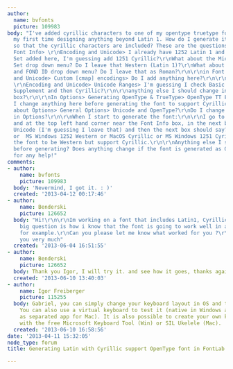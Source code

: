 ```yaml
---
author:
  name: bvfonts
  picture: 109983
body: "I've added cyrillic characters to one of my opentype truetype fonts. This is
  my first time designing anything beyond Latin 1. How do I generate it in fontlab
  so that the cyrillic characters are included? These are the questions that I have:\r\n\r\nin
  Font Info> \r\nEncoding and Unicode> I already have 1252 Latin 1 and Macintosh Character
  Set added here, I'm guessing add 1251 Cyrillic?\r\nWhat about the Microsoft Character
  Set drop down menu? Do I leave that Western (Latin 1)?\r\nWhat about the Mac script
  and FOND ID drop down menu? Do I leave that as Roman?\r\n\r\nin Font Info> \r\nEncoding
  and Unicode> Custom [cmap] encodings> Do I add anything here?\r\n\r\nin Font Info>
  \r\nEncoding and Unicode> Unicode Ranges> I'm guessing I check Basic Latin, Latin-1
  Supplement and then Cyrillic?\r\n\r\nanything else I should change in the Font Info
  box?\r\n\r\nIn Options> Generating OpenType & TrueType> OpenType TT Encoding> Do
  I change anything here before generating the font to support Cyrillic?\r\n\r\nWhat
  about Options> General Options> Unicode and OpenType?\r\nDo I change anything else
  in Options?\r\n\r\nWhen I start to generate the font:\r\n\r\nI go to Codepages mode
  and at the top left hand corner near the Font Info box, in the next box it says
  Unicode (I'm guessing I leave that) and then the next box should say? MacOS Roman
  or  MS Windows 1252 Western or MacOS Cyrillic or MS Windows 1251 Cyrillic? I want
  the font to be Western but support Cyrillic.\r\n\r\nAnything else I should know
  before generating? Does anything change if the font is generated as Opentype Postscript?\r\n\r\nThanks
  for any help!"
comments:
- author:
    name: bvfonts
    picture: 109983
  body: 'Nevermind, I got it. : )'
  created: '2013-04-12 00:17:46'
- author:
    name: Benderski
    picture: 126652
  body: "Hi!\r\n\r\nIm working on a font that includes Latin1, Cyrillic & Hebrew.\r\nMy
    big question is how i know that the font is going to work well in a hebrew keyboard,
    for example.\r\nCan you please let me know what worked for you ?\r\n\r\nThank
    you very much"
  created: '2013-06-04 16:51:55'
- author:
    name: Benderski
    picture: 126652
  body: Thank you Igor, I will try it. and see how it goes, thanks again!
  created: '2013-06-10 13:40:03'
- author:
    name: Igor Freiberger
    picture: 115255
  body: Gabriel, you can simply change your keyboard layout in OS and try to type.
    You can also use a virtual keyboard to test it (native in Windows and available
    as separated app for Mac). It is also possible to create your own keyboard layout
    with the free Microsoft Keyboard Tool (Win) or SIL Ukelele (Mac).
  created: '2013-06-10 16:58:56'
date: '2013-04-11 15:32:05'
node_type: forum
title: Generating Latin with Cyrillic support OpenType font in FontLab

---
```

